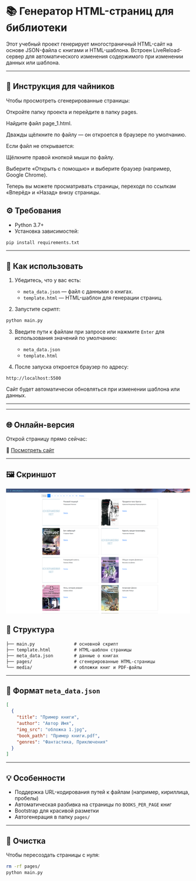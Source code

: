
# 📚 Генератор HTML-страниц для библиотеки

Этот учебный проект генерирует многостраничный HTML-сайт на основе JSON-файла с книгами и HTML-шаблона. Встроен LiveReload-сервер для автоматического изменения содержимого при изменении данных или шаблона.

---
## 📘 Инструкция для чайников

Чтобы просмотреть сгенерированные страницы:

Откройте папку проекта и перейдите в папку pages.

Найдите файл page_1.html.

Дважды щёлкните по файлу — он откроется в браузере по умолчанию.

Если файл не открывается:

Щёлкните правой кнопкой мыши по файлу.

Выберите «Открыть с помощью» и выберите браузер (например, Google Chrome).

Теперь вы можете просматривать страницы, переходя по ссылкам «Вперёд» и «Назад» внизу страницы.


## ⚙️ Требования

- Python 3.7+
- Установка зависимостей:

```bash
pip install requirements.txt
```

---

## 🚀 Как использовать

1. Убедитесь, что у вас есть:
   - `meta_data.json` — файл с данными о книгах.
   - `template.html` — HTML-шаблон для генерации страниц.

2. Запустите скрипт:

```bash
python main.py
```

3. Введите пути к файлам при запросе или нажмите `Enter` для использования значений по умолчанию:
   - `meta_data.json`
   - `template.html`

4. После запуска откроется браузер по адресу:

```
http://localhost:5500
```

Сайт будет автоматически обновляться при изменении шаблона или данных.

---


---

## 🌐 Онлайн-версия

Открой страницу прямо сейчас:

🔗 [Посмотреть сайт](https://w00lenw0lf.github.io/library_ver2/pages/page_1.html)

---

## 🖼️ Скриншот

![Скриншот страницы](screen_of_page.png)

## 📁 Структура

```
├── main.py               # основной скрипт
├── template.html         # HTML-шаблон страницы
├── meta_data.json        # данные о книгах
├── pages/                # сгенерированные HTML-страницы
└── media/                # обложки книг и PDF-файлы
```

---

## 📘 Формат `meta_data.json`

```json
[
  {
    "title": "Пример книги",
    "author": "Автор Имя",
    "img_src": "обложка 1.jpg",
    "book_path": "Пример книги.pdf",
    "genres": "Фантастика, Приключения"
  }
]
```

---

## 💡 Особенности

- Поддержка URL-кодирования путей к файлам (например, кириллица, пробелы)
- Автоматическая разбивка на страницы по `BOOKS_PER_PAGE` книг
- Bootstrap для красивой разметки
- Автогенерация в папку `pages/`

---

## 🧹 Очистка

Чтобы пересоздать страницы с нуля:

```bash
rm -rf pages/
python main.py
```